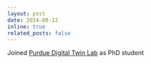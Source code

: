 ```yaml
---
layout: post
date: 2024-08-12
inline: true
related_posts: false
---
```


Joined [Purdue Digital Twin Lab](https://purduedigitaltwin.github.io/) as PhD student
